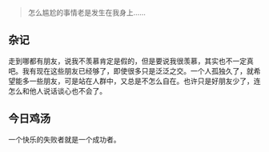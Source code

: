 > 怎么尴尬的事情老是发生在我身上……

## 杂记
走到哪都有朋友，说我不羡慕肯定是假的，但是要说我很羡慕，其实也不一定真吧。我有现在这些朋友已经够了，即使很多只是泛泛之交。一个人孤独久了，就希望能多一些朋友，可是站在人群中，又总是不怎么自在。也许只是好朋友少了，连怎么和他人说话谈心也不会了。

## 今日鸡汤
一个快乐的失败者就是一个成功者。